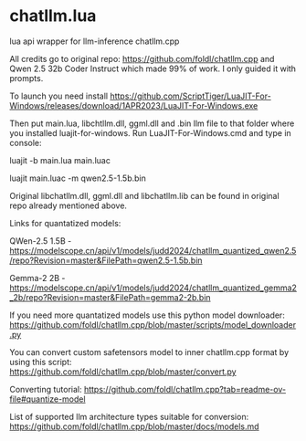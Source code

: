 # chatllm.lua
lua api wrapper for llm-inference chatllm.cpp

All credits go to original repo: https://github.com/foldl/chatllm.cpp and Qwen 2.5 32b Coder Instruct which made 99% of work. I only guided it with prompts.

To launch you need install https://github.com/ScriptTiger/LuaJIT-For-Windows/releases/download/1APR2023/LuaJIT-For-Windows.exe

Then put main.lua, libchtllm.dll, ggml.dll and .bin llm file to that folder where you installed luajit-for-windows. Run LuaJIT-For-Windows.cmd and type in console:

luajit -b main.lua main.luac

luajit main.luac -m qwen2.5-1.5b.bin

Original libchatllm.dll, ggml.dll and libchatllm.lib can be found in original repo already mentioned above.

Links for quantatized models:

QWen-2.5 1.5B - https://modelscope.cn/api/v1/models/judd2024/chatllm_quantized_qwen2.5/repo?Revision=master&FilePath=qwen2.5-1.5b.bin

Gemma-2 2B - https://modelscope.cn/api/v1/models/judd2024/chatllm_quantized_gemma2_2b/repo?Revision=master&FilePath=gemma2-2b.bin

If you need more quantatized models use this python model downloader: https://github.com/foldl/chatllm.cpp/blob/master/scripts/model_downloader.py

You can convert custom safetensors model to inner chatllm.cpp format by using this script: https://github.com/foldl/chatllm.cpp/blob/master/convert.py

Converting tutorial: https://github.com/foldl/chatllm.cpp?tab=readme-ov-file#quantize-model

List of supported llm architecture types suitable for conversion: https://github.com/foldl/chatllm.cpp/blob/master/docs/models.md
